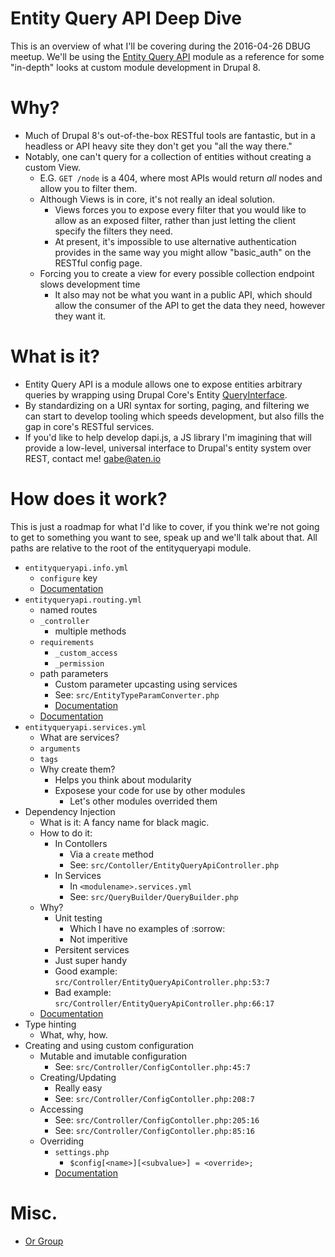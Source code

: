 # Entity Query API Deep Dive

This is an overview of what I'll be covering during the 2016-04-26 DBUG meetup. We'll be using the [Entity Query API](https://www.drupal.org/project/entityqueryapi) module as a reference for some "in-depth" looks at custom module development in Drupal 8.

# Why?
- Much of Drupal 8's out-of-the-box RESTful tools are fantastic, but in a headless or API heavy site they don't get you "all the way there."
- Notably, one can't query for a collection of entities without creating a custom View.
  - E.G. `GET /node` is a 404, where most APIs would return _all_ nodes and allow you to filter them.
  - Although Views is in core, it's not really an ideal solution.
    - Views forces you to expose every filter that you would like to allow as an exposed filter, rather than just letting the client specify the filters they need.
    - At present, it's impossible to use alternative authentication provides in the same way you might allow "basic_auth" on the RESTful config page.
  - Forcing you to create a view for every possible collection endpoint slows development time
    - It also may not be what you want in a public API, which should allow the consumer of the API to get the data they need, however they want it.

# What is it?
- Entity Query API is a module allows one to expose entities arbitrary queries by wrapping using Drupal Core's Entity [QueryInterface](https://api.drupal.org/QueryInterface).
- By standardizing on a URI syntax for sorting, paging, and filtering we can start to develop tooling which speeds development, but also fills the gap in core's RESTful services.
- If you'd like to help develop dapi.js, a JS library I'm imagining that will provide a low-level, universal interface to Drupal's entity system over REST, contact me! [gabe@aten.io](mailto:gabe@aten.io)

# How does it work?
This is just a roadmap for what I'd like to cover, if you think we're not going to get to something you want to see, speak up and we'll talk about that. All paths are relative to the root of the entityqueryapi module.

- `entityqueryapi.info.yml`
  - `configure` key
  - [Documentation](https://www.drupal.org/node/2000204)
- `entityqueryapi.routing.yml`
  - named routes
  - `_controller`
    - multiple methods
  - `requirements`
    - `_custom_access`
    - `_permission`
  - path parameters
    - Custom parameter upcasting using services
    - See: `src/EntityTypeParamConverter.php`
    - [Documentation](https://www.drupal.org/node/2122223)
  - [Documentation](https://www.drupal.org/node/2092643)
- `entityqueryapi.services.yml`
  - What are services?
  - `arguments`
  - `tags`
  - Why create them?
    - Helps you think about modularity
    - Exposese your code for use by other modules
      - Let's other modules overrided them
- Dependency Injection
  - What is it: A fancy name for black magic.
  - How to do it:
    - In Contollers
      - Via a `create` method
      - See: `src/Contoller/EntityQueryApiController.php`
    - In Services
      - In `<modulename>.services.yml`
      - See: `src/QueryBuilder/QueryBuilder.php`
  - Why?
    - Unit testing
      - Which I have no examples of :sorrow:
      - Not imperitive
    - Persitent services
    - Just super handy
    - Good example: `src/Controller/EntityQueryApiController.php:53:7`
    - Bad example: `src/Controller/EntityQueryApiController.php:66:17`
  - [Documentation](https://www.drupal.org/node/2133171)
- Type hinting
  - What, why, how.
- Creating and using custom configuration
  - Mutable and imutable configuration
    - See: `src/Controller/ConfigContoller.php:45:7`
  - Creating/Updating
    - Really easy
    - See: `src/Controller/ConfigContoller.php:208:7`
  - Accessing
    - See: `src/Controller/ConfigContoller.php:205:16`
    - See: `src/Controller/ConfigContoller.php:85:16`
  - Overriding
    - `settings.php`
      - `$config[<name>][<subvalue>] = <override>;`
    - [Documentation](https://www.drupal.org/node/1928898)

# Misc.
- [Or Group](http://module.dev/entity/node?_format=json&range[length]=1&sort_0[field]=created&sort_0[direction]=ASC&group_0[conjunction]=OR&condition_0[field]=type&condition_0[value]=foo&condition_0[operator]=EQ&condition_0[group]=group_0&condition_1[field]=promote&condition_1[value]=1&condition_1[operator]=EQ&condition_1[group]=group_0)
